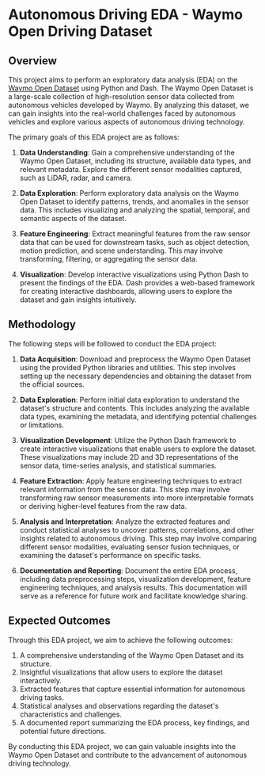 # Autonomous Driving EDA - Waymo Open Driving Dataset

## Overview

This project aims to perform an exploratory data analysis (EDA) on the [Waymo Open Dataset](https://www.waymo.com/open) using Python and Dash. The Waymo Open Dataset is a large-scale collection of high-resolution sensor data collected from autonomous vehicles developed by Waymo. By analyzing this dataset, we can gain insights into the real-world challenges faced by autonomous vehicles and explore various aspects of autonomous driving technology.

The primary goals of this EDA project are as follows:

1. **Data Understanding**: Gain a comprehensive understanding of the Waymo Open Dataset, including its structure, available data types, and relevant metadata. Explore the different sensor modalities captured, such as LiDAR, radar, and camera.

2. **Data Exploration**: Perform exploratory data analysis on the Waymo Open Dataset to identify patterns, trends, and anomalies in the sensor data. This includes visualizing and analyzing the spatial, temporal, and semantic aspects of the dataset.

3. **Feature Engineering**: Extract meaningful features from the raw sensor data that can be used for downstream tasks, such as object detection, motion prediction, and scene understanding. This may involve transforming, filtering, or aggregating the sensor data.

4. **Visualization**: Develop interactive visualizations using Python Dash to present the findings of the EDA. Dash provides a web-based framework for creating interactive dashboards, allowing users to explore the dataset and gain insights intuitively.

## Methodology

The following steps will be followed to conduct the EDA project:

1. **Data Acquisition**: Download and preprocess the Waymo Open Dataset using the provided Python libraries and utilities. This step involves setting up the necessary dependencies and obtaining the dataset from the official sources.

2. **Data Exploration**: Perform initial data exploration to understand the dataset's structure and contents. This includes analyzing the available data types, examining the metadata, and identifying potential challenges or limitations.

3. **Visualization Development**: Utilize the Python Dash framework to create interactive visualizations that enable users to explore the dataset. These visualizations may include 2D and 3D representations of the sensor data, time-series analysis, and statistical summaries.

4. **Feature Extraction**: Apply feature engineering techniques to extract relevant information from the sensor data. This step may involve transforming raw sensor measurements into more interpretable formats or deriving higher-level features from the raw data.

5. **Analysis and Interpretation**: Analyze the extracted features and conduct statistical analyses to uncover patterns, correlations, and other insights related to autonomous driving. This step may involve comparing different sensor modalities, evaluating sensor fusion techniques, or examining the dataset's performance on specific tasks.

6. **Documentation and Reporting**: Document the entire EDA process, including data preprocessing steps, visualization development, feature engineering techniques, and analysis results. This documentation will serve as a reference for future work and facilitate knowledge sharing.

## Expected Outcomes

Through this EDA project, we aim to achieve the following outcomes:

1. A comprehensive understanding of the Waymo Open Dataset and its structure.
2. Insightful visualizations that allow users to explore the dataset interactively.
3. Extracted features that capture essential information for autonomous driving tasks.
4. Statistical analyses and observations regarding the dataset's characteristics and challenges.
5. A documented report summarizing the EDA process, key findings, and potential future directions.

By conducting this EDA project, we can gain valuable insights into the Waymo Open Dataset and contribute to the advancement of autonomous driving technology.